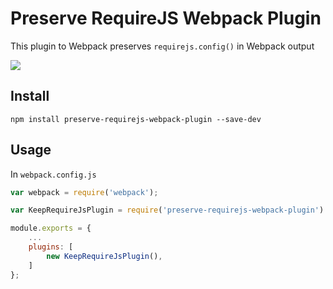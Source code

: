 # Preserve RequireJS Webpack Plugin

This plugin to Webpack preserves `requirejs.config()` in Webpack output

![](https://nodei.co/npm/preserve-requirejs-webpack-plugin.png?downloads=true&downloadRank=true&stars=true)

## Install

`npm install preserve-requirejs-webpack-plugin --save-dev`

## Usage

In `webpack.config.js`

```JavaScript
var webpack = require('webpack');

var KeepRequireJsPlugin = require('preserve-requirejs-webpack-plugin')

module.exports = {
    ...
    plugins: [
        new KeepRequireJsPlugin(),
    ]
};
```

